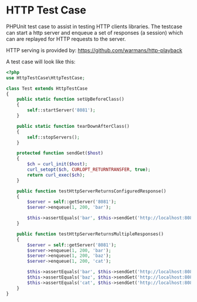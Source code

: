 HTTP Test Case
==================
PHPUnit test case to assist in testing HTTP clients libraries. The testcase can start a http server and enqueue
a set of responses (a session) which can are replayed for HTTP requests to the server.

HTTP serving is provided by: https://github.com/warmans/http-playback

A test case will look like this:

```php
<?php
use HttpTestCase\HttpTestCase;

class Test extends HttpTestCase
{
    public static function setUpBeforeClass()
    {
        self::startServer('8081');
    }

    public static function tearDownAfterClass()
    {
        self::stopServers();
    }

    protected function sendGet($host)
    {
        $ch = curl_init($host);
        curl_setopt($ch, CURLOPT_RETURNTRANSFER, true);
        return curl_exec($ch);
    }

    public function testHttpServerReturnsConfiguredResponse()
    {
        $server = self::getServer('8081');
        $server->enqueue(1, 200, 'bar');

        $this->assertEquals('bar', $this->sendGet('http://localhost:8081/p/1/'));
    }

    public function testHttpServerReturnsMultipleResponses()
    {
        $server = self::getServer('8081');
        $server->enqueue(1, 200, 'bar');
        $server->enqueue(1, 200, 'baz');
        $server->enqueue(1, 200, 'cat');

        $this->assertEquals('bar', $this->sendGet('http://localhost:8081/p/1/anything/is/ok/here'));
        $this->assertEquals('baz', $this->sendGet('http://localhost:8081/p/1/whatever'));
        $this->assertEquals('cat', $this->sendGet('http://localhost:8081/p/1/some/random/path'));
    }
}
```